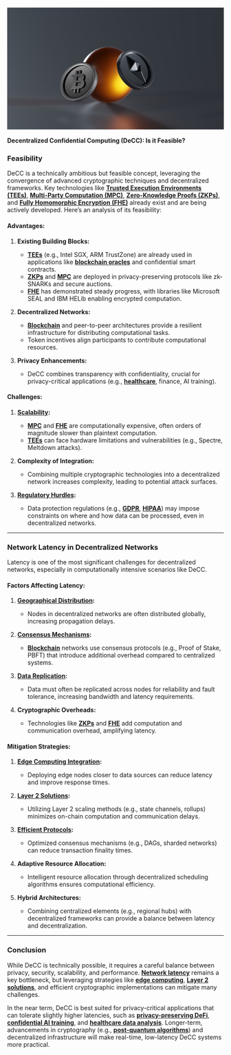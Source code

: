 ![alt text](image-7.png)

**Decentralized Confidential Computing (DeCC): Is it Feasible?**

### **Feasibility**
DeCC is a technically ambitious but feasible concept, leveraging the convergence of advanced cryptographic techniques and decentralized frameworks. Key technologies like **[Trusted Execution Environments (TEEs)](/literary_products/joes_notes/TRUSTED_EXECUTION_ENVIRONMENTS.md)**, **[Multi-Party Computation (MPC)](/literary_products/joes_notes/MULTI_PARTY_COMPUTATION.md)**, **[Zero-Knowledge Proofs (ZKPs)](/literary_products/joes_notes/ZERO_KNOWLEDGE_PROOFS.md)**, and **[Fully Homomorphic Encryption (FHE)](/literary_products/joes_notes/FULLY_HOMOMORPHIC_ENCRYPTION.md)** already exist and are being actively developed. Here’s an analysis of its feasibility:

#### **Advantages:**
1. **Existing Building Blocks:**
   - **[TEEs](/literary_products/joes_notes/TRUSTED_EXECUTION_ENVIRONMENTS.md)** (e.g., Intel SGX, ARM TrustZone) are already used in applications like **[blockchain oracles](/literary_products/joes_notes/BLOCKCHAIN_ORACLES.md)** and confidential smart contracts.
   - **[ZKPs](/literary_products/joes_notes/ZERO_KNOWLEDGE_PROOFS.md)** and **[MPC](/literary_products/joes_notes/MULTI_PARTY_COMPUTATION.md)** are deployed in privacy-preserving protocols like zk-SNARKs and secure auctions.
   - **[FHE](/literary_products/joes_notes/FULLY_HOMOMORPHIC_ENCRYPTION.md)** has demonstrated steady progress, with libraries like Microsoft SEAL and IBM HELib enabling encrypted computation.

2. **Decentralized Networks:**
   - **[Blockchain](/literary_products/joes_notes/BLOCKCHAIN.md)** and peer-to-peer architectures provide a resilient infrastructure for distributing computational tasks.
   - Token incentives align participants to contribute computational resources.

3. **Privacy Enhancements:**
   - DeCC combines transparency with confidentiality, crucial for privacy-critical applications (e.g., **[healthcare](/literary_products/joes_notes/HEALTHCARE_DATA_SECURITY.md)**, finance, AI training).

#### **Challenges:**
1. **[Scalability](/literary_products/joes_notes/SCALABILITY_IN_DECENTRALIZED_NETWORKS.md):**
   - **[MPC](/literary_products/joes_notes/MULTI_PARTY_COMPUTATION.md)** and **[FHE](/literary_products/joes_notes/FULLY_HOMOMORPHIC_ENCRYPTION.md)** are computationally expensive, often orders of magnitude slower than plaintext computation.
   - **[TEEs](/literary_products/joes_notes/TRUSTED_EXECUTION_ENVIRONMENTS.md)** can face hardware limitations and vulnerabilities (e.g., Spectre, Meltdown attacks).

2. **Complexity of Integration:**
   - Combining multiple cryptographic technologies into a decentralized network increases complexity, leading to potential attack surfaces.

3. **[Regulatory Hurdles](/literary_products/joes_notes/REGULATORY_ENVIRONMENTS.md):**
   - Data protection regulations (e.g., **[GDPR](https://en.wikipedia.org/wiki/General_Data_Protection_Regulation)**, **[HIPAA](https://en.wikipedia.org/wiki/Health_Insurance_Portability_and_Accountability_Act)**) may impose constraints on where and how data can be processed, even in decentralized networks.

---

### **Network Latency in Decentralized Networks**
Latency is one of the most significant challenges for decentralized networks, especially in computationally intensive scenarios like DeCC.

#### **Factors Affecting Latency:**
1. **[Geographical Distribution](/literary_products/joes_notes/DECENTRALIZED_NODE_DISTRIBUTION.md):**
   - Nodes in decentralized networks are often distributed globally, increasing propagation delays.

2. **[Consensus Mechanisms](/literary_products/joes_notes/CONSENSUS_PROTOCOLS.md):**
   - **[Blockchain](/literary_products/joes_notes/BLOCKCHAIN.md)** networks use consensus protocols (e.g., Proof of Stake, PBFT) that introduce additional overhead compared to centralized systems.

3. **[Data Replication](/literary_products/joes_notes/DATA_REPLICATION_IN_BLOCKCHAIN.md):**
   - Data must often be replicated across nodes for reliability and fault tolerance, increasing bandwidth and latency requirements.

4. **Cryptographic Overheads:**
   - Technologies like **[ZKPs](/literary_products/joes_notes/ZERO_KNOWLEDGE_PROOFS.md)** and **[FHE](/literary_products/joes_notes/FULLY_HOMOMORPHIC_ENCRYPTION.md)** add computation and communication overhead, amplifying latency.

#### **Mitigation Strategies:**
1. **[Edge Computing Integration](/literary_products/joes_notes/EDGE_COMPUTING_IN_DECENTRALIZED_SYSTEMS.md):**
   - Deploying edge nodes closer to data sources can reduce latency and improve response times.

2. **[Layer 2 Solutions](/literary_products/joes_notes/LAYER_2_SCALING_SOLUTIONS.md):**
   - Utilizing Layer 2 scaling methods (e.g., state channels, rollups) minimizes on-chain computation and communication delays.

3. **[Efficient Protocols](/literary_products/joes_notes/EFFICIENT_BLOCKCHAIN_PROTOCOLS.md):**
   - Optimized consensus mechanisms (e.g., DAGs, sharded networks) can reduce transaction finality times.

4. **Adaptive Resource Allocation:**
   - Intelligent resource allocation through decentralized scheduling algorithms ensures computational efficiency.

5. **Hybrid Architectures:**
   - Combining centralized elements (e.g., regional hubs) with decentralized frameworks can provide a balance between latency and decentralization.

---

### **Conclusion**
While DeCC is technically possible, it requires a careful balance between privacy, security, scalability, and performance. **[Network latency](/literary_products/joes_notes/NETWORK_LATENCY_IN_BLOCKCHAIN.md)** remains a key bottleneck, but leveraging strategies like **[edge computing](/literary_products/joes_notes/EDGE_COMPUTING_IN_DECENTRALIZED_SYSTEMS.md)**, **[Layer 2 solutions](/literary_products/joes_notes/LAYER_2_SCALING_SOLUTIONS.md)**, and efficient cryptographic implementations can mitigate many challenges.

In the near term, DeCC is best suited for privacy-critical applications that can tolerate slightly higher latencies, such as **[privacy-preserving DeFi](/literary_products/joes_notes/DEFI_AND_PRIVACY.md)**, **[confidential AI training](/literary_products/joes_notes/AI_TRAINING_AND_CONFIDENTIALITY.md)**, and **[healthcare data analysis](/literary_products/joes_notes/HEALTHCARE_DATA_SECURITY.md)**. Longer-term, advancements in cryptography (e.g., **[post-quantum algorithms](/literary_products/joes_notes/POST_QUANTUM_CRYPTOGRAPHY.md)**) and decentralized infrastructure will make real-time, low-latency DeCC systems more practical.
